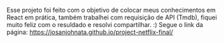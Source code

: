 Esse projeto foi feito com o objetivo de colocar meus conhecimentos em React em prática, também trabalhei com requisição de API (Tmdb), fiquei muito feliz com o resuldado e resolvi compartilhar. :)
Segue o link da página: https://josanjohnata.github.io/project-netflix-final/
